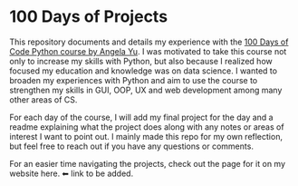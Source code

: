# 100 Days of Projects
This repository documents and details my experience with the [100 Days of Code Python course by Angela Yu](https://www.udemy.com/course/100-days-of-code). I was motivated to take this course not only to increase my skills with Python, but also because I realized how focused my education and knowledge was on data science. I wanted to broaden my experiences with Python and aim to use the course to strengthen my skills in GUI, OOP, UX and web development among many other areas of CS.

For each day of the course, I will add my final project for the day and a readme explaining what the project does along with any notes or areas of interest I want to point out. I mainly made this repo for my own reflection, but feel free to reach out if you have any questions or comments.

For an easier time navigating the projects, check out the page for it on my website here. ⬅ link to be added.
